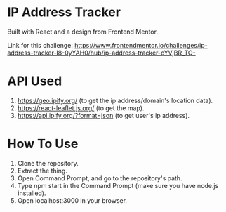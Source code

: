 # IP Address Tracker
Built with React and a design from Frontend Mentor.

Link for this challenge:
https://www.frontendmentor.io/challenges/ip-address-tracker-I8-0yYAH0/hub/ip-address-tracker-oYVjBR_TO-

# API Used
1. https://geo.ipify.org/ (to get the ip address/domain's location data).
2. https://react-leaflet.js.org/ (to get the map).
3. https://api.ipify.org/?format=json (to get user's ip address).

# How To Use
1. Clone the repository.
2. Extract the thing.
3. Open Command Prompt, and go to the repository's path.
4. Type npm start in the Command Prompt (make sure you have node.js installed).
5. Open localhost:3000 in your browser.
